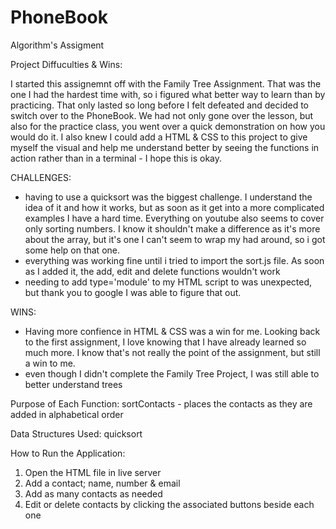 # PhoneBook
Algorithm's Assigment 


Project Diffuculties & Wins:

I started this assignemnt off with the Family Tree Assignment. That was the one I had the hardest time with, so i figured what better way to learn than by practicing. That only lasted so long before I felt defeated and decided to switch over to the PhoneBook. We had not only gone over the lesson, but also for the practice class, you went over a quick demonstration on how you would do it. I also knew I could add a HTML & CSS to this project to give myself the visual and help me understand better by seeing the functions in action rather than in a terminal - I hope this is okay.


CHALLENGES:
 - having to use a quicksort was the biggest challenge. I understand the idea of it and how it works, but as soon as it get into a more complicated examples I have a hard time. Everything on youtube also seems to cover only sorting numbers. I know it shouldn't make a difference as it's more about the array, but it's one I can't seem to wrap my had around, so i got some help on that one.
 - everything was working fine until i tried to import the sort.js file. As soon as I added it, the add, edit and delete functions wouldn't work
 - needing to add type='module' to my HTML script to was unexpected, but thank you to google I was able to figure that out.

WINS: 
- Having more confience in HTML & CSS was a win for me. Looking back to the first assignment, I love knowing that I have already learned so much more. I know that's not really the point of the assignment, but still a win to me.
- even though I didn't complete the Family Tree Project, I was still able to better understand trees


Purpose of Each Function:
sortContacts - places the contacts as they are added in alphabetical order

Data Structures Used:
quicksort

How to Run the Application:
1. Open the HTML file in live server
2. Add a contact; name, number & email
3. Add as many contacts as needed
4. Edit or delete contacts by clicking the associated buttons beside each one

